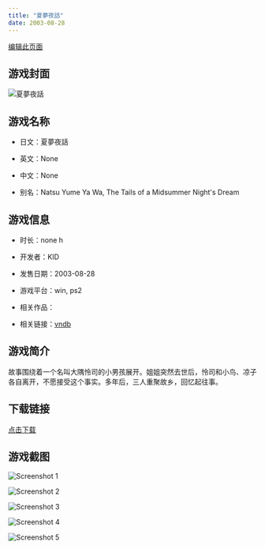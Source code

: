 ```yaml
---
title: "夏夢夜話"
date: 2003-08-28
---
```

[编辑此页面](https://github.com/ACG-3/ADV3-source/blob/main/source/_posts/games/%E5%A4%8F%E5%A4%A2%E5%A4%9C%E8%A9%B1.md)

## 游戏封面

![夏夢夜話](https%3A//pan.timero.xyz/onedrive/img_lib_001/%E5%A4%8F%E5%A4%A2%E5%A4%9C%E8%A9%B1_cover.avif)


## 游戏名称

- 日文：夏夢夜話
- 英文：None
- 中文：None

- 别名：Natsu Yume Ya Wa, The Tails of a Midsummer Night's Dream


## 游戏信息

- 时长：none h
- 开发者：KID
- 发售日期：2003-08-28
- 游戏平台：win, ps2
- 相关作品：

- 相关链接：[vndb](https://vndb.org/v7537)


## 游戏简介

故事围绕着一个名叫大隅怜司的小男孩展开。姐姐突然去世后，怜司和小鸟、凉子各自离开，不愿接受这个事实。多年后，三人重聚故乡，回忆起往事。




## 下载链接

[点击下载](https://pan.timero.xyz/onedrive/adv_lib_001/%E5%A4%8F%E5%A4%A2%E5%A4%9C%E8%A9%B1)


## 游戏截图


![Screenshot 1](https%3A//pan.timero.xyz/onedrive/img_lib_001/%E5%A4%8F%E5%A4%A2%E5%A4%9C%E8%A9%B1_Screenshot_1.avif)

![Screenshot 2](https%3A//pan.timero.xyz/onedrive/img_lib_001/%E5%A4%8F%E5%A4%A2%E5%A4%9C%E8%A9%B1_Screenshot_2.avif)

![Screenshot 3](https%3A//pan.timero.xyz/onedrive/img_lib_001/%E5%A4%8F%E5%A4%A2%E5%A4%9C%E8%A9%B1_Screenshot_3.avif)

![Screenshot 4](https%3A//pan.timero.xyz/onedrive/img_lib_001/%E5%A4%8F%E5%A4%A2%E5%A4%9C%E8%A9%B1_Screenshot_4.avif)

![Screenshot 5](https%3A//pan.timero.xyz/onedrive/img_lib_001/%E5%A4%8F%E5%A4%A2%E5%A4%9C%E8%A9%B1_Screenshot_5.avif)

